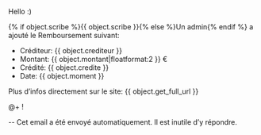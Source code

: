 Hello :)

{% if object.scribe %}{{ object.scribe }}{% else %}Un admin{% endif %} a ajouté le Remboursement suivant:

- Créditeur: {{ object.crediteur }}
- Montant:   {{ object.montant|floatformat:2 }} €
- Crédité:   {{ object.credite }}
- Date:      {{ object.moment }}

Plus d’infos directement sur le site: {{ object.get_full_url }}

@+ !


--
  Cet email a été envoyé automatiquement. Il est inutile d’y répondre.
